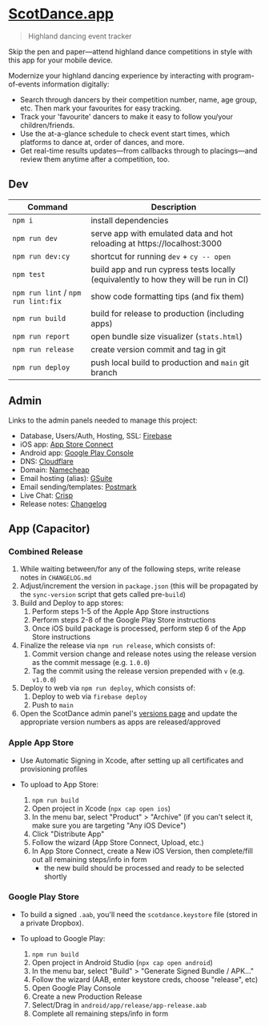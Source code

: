 # [ScotDance.app](https://scotdance.app)

> Highland dancing event tracker

Skip the pen and paper—attend highland dance competitions in style with this app for your mobile device.

Modernize your highland dancing experience by interacting with program-of-events information digitally:
- Search through dancers by their competition number, name, age group, etc. Then mark your favourites for easy tracking.
- Track your 'favourite' dancers to make it easy to follow you/your children/friends.
- Use the at-a-glance schedule to check event start times, which platforms to dance at, order of dances, and more.
- Get real-time results updates—from callbacks through to placings—and review them anytime after a competition, too.

## Dev

Command | Description
--- | ---
`npm i` | install dependencies
`npm run dev` | serve app with emulated data and hot reloading at https://localhost:3000
`npm run dev:cy` | shortcut for running `dev` + `cy -- open`
`npm test` | build app and run cypress tests locally (equivalently to how they will be run in CI)
`npm run lint` / `npm run lint:fix` | show code formatting tips (and fix them)
`npm run build` | build for release to production (including apps)
`npm run report` | open bundle size visualizer (`stats.html`)
`npm run release` | create version commit and tag in git
`npm run deploy` | push local build to production and `main` git branch


## Admin

Links to the admin panels needed to manage this project:

* Database, Users/Auth, Hosting, SSL: [Firebase](https://console.firebase.google.com/u/0/project/firebase-scotdance/database/scotdance/data)
* iOS app: [App Store Connect](https://appstoreconnect.apple.com/apps/1386475626/appstore/ios/version/deliverable)
* Android app: [Google Play Console](https://play.google.com/console/u/1/developers/6715160108161692003/app/4972780107515202457/app-dashboard)
* DNS: [Cloudflare](https://dash.cloudflare.com/f9b1ba7aa72b02f28e63a13fd4aa7184/scotdance.app)
* Domain: [Namecheap](https://ap.www.namecheap.com/domains/domaincontrolpanel/scotdance.app)
* Email hosting (alias): [GSuite](https://admin.google.com)
* Email sending/templates: [Postmark](https://account.postmarkapp.com/servers/4370108/overview)
* Live Chat: [Crisp](https://app.crisp.chat/website/160e5d08-deea-4187-a21b-39762a904c26/inbox/)
* Release notes: [Changelog](./CHANGELOG.md)


## App (Capacitor)

### Combined Release

1. While waiting between/for any of the following steps, write release notes in `CHANGELOG.md`
2. Adjust/increment the version in `package.json` (this will be propagated by the `sync-version` script that gets called pre-`build`)
3. Build and Deploy to app stores:
    1. Perform steps 1-5 of the Apple App Store instructions
    2. Perform steps 2-8 of the Google Play Store instructions
    3. Once iOS build package is processed, perform step 6 of the App Store instructions
4. Finalize the release via `npm run release`, which consists of:
    1. Commit version change and release notes using the release version as the commit message (e.g. `1.0.0`)
    2. Tag the commit using the release version prepended with `v` (e.g. `v1.0.0`)
5. Deploy to web via `npm run deploy`, which consists of:
    1. Deploy to web via `firebase deploy`
    2. Push to `main`
6. Open the ScotDance admin panel's [versions page](https://scotdance.app/#/admin/info/versions) and update the appropriate version numbers as apps are released/approved

### Apple App Store

* Use Automatic Signing in Xcode, after setting up all certificates and provisioning profiles
* To upload to App Store:

    1. `npm run build`
    2. Open project in Xcode (`npx cap open ios`)
    3. In the menu bar, select "Product" > "Archive" (if you can't select it, make sure you are targeting "Any iOS Device")
    4. Click "Distribute App"
    5. Follow the wizard (App Store Connect, Upload, etc.)
    6. In App Store Connect, create a New iOS Version, then complete/fill out all remaining steps/info in form
        - the new build should be processed and ready to be selected shortly

### Google Play Store

* To build a signed `.aab`, you'll need the `scotdance.keystore` file (stored in a private Dropbox).
* To upload to Google Play:

    1. `npm run build`
    2. Open project in Android Studio (`npx cap open android`)
    3. In the menu bar, select "Build" > "Generate Signed Bundle / APK…"
    4. Follow the wizard (AAB, enter keystore creds, choose "release", etc)
    5. Open Google Play Console
    6. Create a new Production Release
    7. Select/Drag in `android/app/release/app-release.aab`
    8. Complete all remaining steps/info in form
